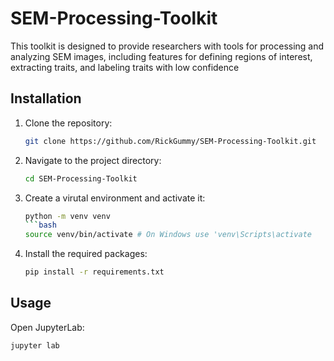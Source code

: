 # SEM-Processing-Toolkit
This toolkit is designed to provide researchers with tools for processing and analyzing SEM images, including features for defining regions of interest, extracting traits, and labeling traits with low confidence

## Installation
1. Clone the repository:
   ```bash
   git clone https://github.com/RickGummy/SEM-Processing-Toolkit.git
   ```
2. Navigate to the project directory:
   ```bash
   cd SEM-Processing-Toolkit
   ```
3. Create a virutal environment and activate it:
   ```bash
   python -m venv venv
   ```bash
   source venv/bin/activate # On Windows use 'venv\Scripts\activate
   ```
4. Install the required packages:
   ```bash
   pip install -r requirements.txt
   ```

## Usage
Open JupyterLab:
```bash
jupyter lab
